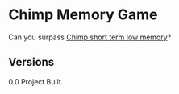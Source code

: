 # Chimp Memory Game

Can you surpass [Chimp short term low memory](https://www.youtube.com/watch?v=qyJomdyjyvM)?

## Versions

0.0 Project Built
